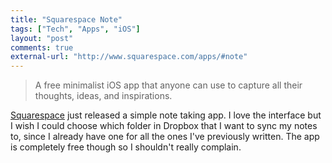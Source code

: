 ```yaml
---
title: "Squarespace Note"
tags: ["Tech", "Apps", "iOS"]
layout: "post"
comments: true
external-url: "http://www.squarespace.com/apps/#note"
---
```


> A free minimalist iOS app that anyone can use to capture all their thoughts, ideas, and inspirations.

[Squarespace](http://www.squarespace.com/) just released a simple note taking app. I love the interface but I wish I could choose which folder in Dropbox that I want to sync my notes to, since I already have one for all the ones I've previously written. The app is completely free though so I shouldn't really complain.
